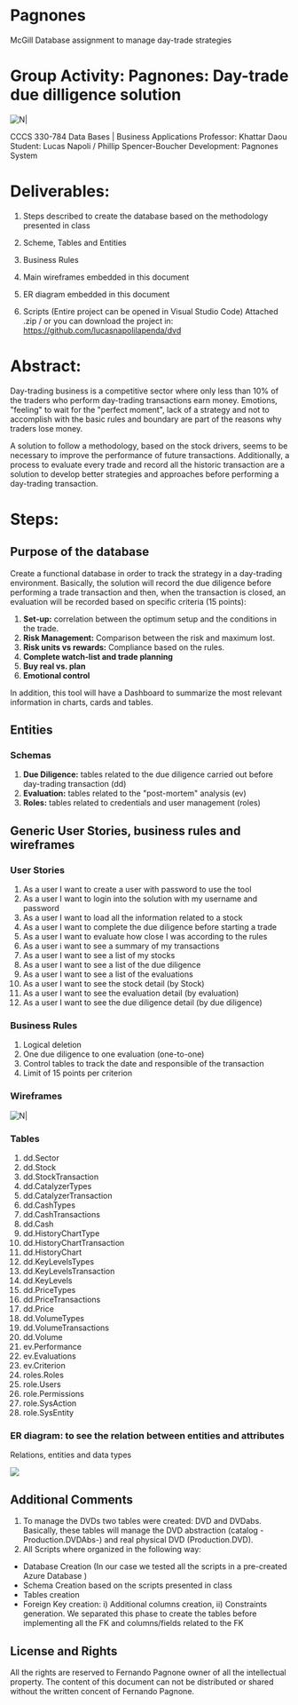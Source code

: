 # Pagnones
McGill Database assignment to manage day-trade strategies
# Group Activity: Pagnones: Day-trade due dilligence solution

![N|](https://www.mcgill.ca/research-jobs/sites/all/themes/moriarty/images/logo-red.svg)

CCCS 330-784 Data Bases | Business Applications
Professor: Khattar Daou 
Student: Lucas Napoli / Phillip Spencer-Boucher 
Development: Pagnones System

# Deliverables:
1) Steps described to create the database based on the methodology presented in class
2) Scheme, Tables and Entities
3) Business Rules
4) Main wireframes embedded in this document
5) ER diagram embedded in this document

6) Scripts (Entire project can be opened in Visual Studio Code)
Attached .zip / or you can download the project in: https://github.com/lucasnapolilapenda/dvd
   
# Abstract:
Day-trading business is a competitive sector where only less than 10% of the traders who perform day-trading transactions earn money. Emotions, "feeling" to wait for the "perfect moment", lack of a strategy and not to accomplish with the basic rules and boundary are part of the reasons why traders lose money.    

 A solution to follow a methodology, based on the stock drivers, seems to be necessary to improve the performance of future transactions. Additionally, a process to evaluate every trade and record all the historic transaction are a solution to develop better strategies and approaches before performing a day-trading transaction. 


# Steps:
## Purpose of the database

Create a functional database in order to track the strategy in a day-trading environment. Basically, the solution will record the due diligence before performing a trade transaction and then, when the transaction is closed, an evaluation will be recorded based on specific criteria (15 points): 
1) **Set-up:** correlation between the optimum setup and the conditions in the trade.
2) **Risk Management:** Comparison between the risk and maximum lost.
3) **Risk units vs rewards:** Compliance based on the rules. 
4) **Complete watch-list and trade planning**
5) **Buy real vs. plan**
6) **Emotional control**

In addition, this tool will have a Dashboard to summarize the most relevant information in charts, cards and tables.

## Entities
### Schemas
1) **Due Diligence:** tables related to the due diligence carried out before day-trading transaction (dd)
2) **Evaluation:** tables related to the "post-mortem" analysis (ev)
3) **Roles:** tables related to credentials and user management (roles)

## Generic User Stories, business rules and wireframes
### User Stories
1) As a user I want to create a user with password to use the tool
2) As a user I want to login into the solution with my username and password
3) As a user I want to load all the information related to a stock
4) As a user I want to complete the due diligence before starting a trade
5) As a user I want to evaluate how close I was according to the rules
6) As a user i want to see a summary of my transactions
7) As a user I want to see a list of my stocks
8) As a user I want to see a list of the due diligence
9) As a user I want to see a list of the evaluations
10) As a user I want to see the stock detail (by Stock)
11) As a user I want to see the evaluation detail (by evaluation)
12) As a user I want to see the due diligence detail (by due diligence)

### Business Rules
1) Logical deletion
2) One due diligence to one evaluation (one-to-one)
3) Control tables to track the date and responsible of the transaction
4) Limit of 15 points per criterion
   
### Wireframes  
![N|](pic/wf.png) 


### Tables
1) dd.Sector
2) dd.Stock
3) dd.StockTransaction
4) dd.CatalyzerTypes
5) dd.CatalyzerTransaction
6) dd.CashTypes
7) dd.CashTransactions
8) dd.Cash
9) dd.HistoryChartType
10) dd.HistoryChartTransaction
11) dd.HistoryChart
12) dd.KeyLevelsTypes
13) dd.KeyLevelsTransaction
14) dd.KeyLevels
15) dd.PriceTypes
16) dd.PriceTransactions
17) dd.Price
18) dd.VolumeTypes
19) dd.VolumeTransactions
20) dd.Volume
21) ev.Performance
22) ev.Evaluations
23) ev.Criterion
24) roles.Roles
25) role.Users
26) role.Permissions
27) role.SysAction
28) role.SysEntity

### ER diagram: to see the relation between entities and attributes
 Relations, entities and data types

![](pic/er.png)

## Additional Comments
1) To manage the DVDs two tables were created: DVD and DVDabs. Basically, these tables will manage the DVD abstraction (catalog - Production.DVDAbs-) and real physical DVD (Production.DVD). 
2) All Scripts where organized in the following way:
- Database Creation (In our case we tested all the scripts in a pre-created Azure Database )
- Schema Creation based on the scripts presented in class
- Tables creation
- Foreign Key creation: i) Additional columns creation, ii) Constraints generation. We separated this phase to create the tables before implementing all the FK and columns/fields related to the FK  


License and Rights
----
All the rights are reserved to Fernando Pagnone owner of all the intellectual property. The content of this document can not be distributed or shared without the written concent of Fernando Pagnone. 